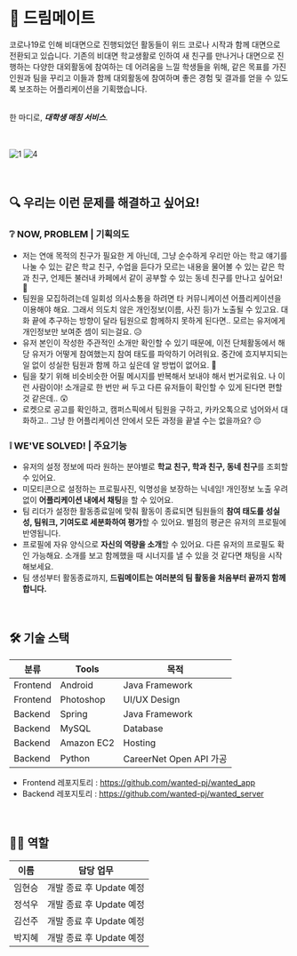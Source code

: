 # 💭 드림메이트
코로나19로 인해 비대면으로 진행되었던 활동들이 위드 코로나 시작과 함께 대면으로 전환되고 있습니다. 기존의 비대면 학교생활로 인하여 새 친구를 만나거나 대면으로 진행하는 다양한 대외활동에 참여하는 데 어려움을 느낄 학생들을 위해, 같은 목표를 가진 인원과 팀을 꾸리고 이들과 함께 대외활동에 참여하며 좋은 경험 및 결과를 얻을 수 있도록 보조하는 어플리케이션을 기획했습니다.<br><br>

한 마디로, ***대학생 매칭 서비스***. <br><br><br>

![1](https://user-images.githubusercontent.com/48851230/142586135-1978a535-c572-41fa-bcaa-72481b778029.png)
![4](https://user-images.githubusercontent.com/48851230/142587178-be3bf59b-fd6d-48cf-affe-ff5185aa5ec6.png) <br><br><br>



## 🔍 우리는 이런 문제를 해결하고 싶어요!

### ❔ NOW, PROBLEM | 기획의도
- 저는 연애 목적의 친구가 필요한 게 아닌데, 그냥 순수하게 우리만 아는 학교 얘기를 나눌 수 있는 같은 학교 친구, 수업을 듣다가 모르는 내용을 물어볼 수 있는 같은 학과 친구, 언제든 불러내 카페에서 같이 공부할 수 있는 동네 친구를 만나고 싶어요! 🤩
- 팀원을 모집하려는데 일회성 의사소통을 하려면 타 커뮤니케이션 어플리케이션을 이용해야 해요. 그래서 의도치 않은 개인정보(이름, 사진 등)가 노출될 수 있고요. 대화 끝에 추구하는 방향이 달라 팀원으로 함께하지 못하게 된다면.. 모르는 유저에게 개인정보만 보여준 셈이 되는걸요. 😥
- 유저 본인이 작성한 주관적인 소개만 확인할 수 있기 때문에, 이전 단체활동에서 해당 유저가 어떻게 참여했는지 참여 태도를 파악하기 어려워요. 중간에 흐지부지되는 일 없이 성실한 팀원과 함께 하고 싶은데 알 방법이 없어요. 🤔
- 팀을 찾기 위해 비슷비슷한 어필 메시지를 반복해서 보내야 해서 번거로워요. 나 이런 사람이야! 소개글로 한 번만 써 두고 다른 유저들이 확인할 수 있게 된다면 편할 것 같은데.. 😲
- 로켓으로 공고를 확인하고, 캠퍼스픽에서 팀원을 구하고, 카카오톡으로 넘어와서 대화하고.. 그냥 한 어플리케이션 안에서 모든 과정을 끝낼 수는 없을까요? 😔

### ❕ WE'VE SOLVED! | 주요기능
- 유저의 설정 정보에 따라 원하는 분야별로 **학교 친구, 학과 친구, 동네 친구**를 조회할 수 있어요.
- 미모티콘으로 설정하는 프로필사진, 익명성을 보장하는 닉네임! 개인정보 노출 우려 없이 **어플리케이션 내에서 채팅**을 할 수 있어요.
- 팀 리더가 설정한 활동종료일에 맞춰 활동이 종료되면 팀원들의 **참여 태도를 성실성, 팀워크, 기여도로 세분화하여 평가**할 수 있어요. 별점의 평균은 유저의 프로필에 반영됩니다.
- 프로필에 자유 양식으로 **자신의 역량을 소개**할 수 있어요. 다른 유저의 프로필도 확인 가능해요. 소개를 보고 함께했을 때 시너지를 낼 수 있을 것 같다면 채팅을 시작해보세요.
- 팀 생성부터 활동종료까지, **드림메이트는 여러분의 팀 활동을 처음부터 끝까지 함께합니다.**<br><br><br>



## 🛠 기술 스택

| 분류 | Tools | 목적 |
| ------ | ------ | ------ |
| Frontend | Android | Java Framework |
| Frontend | Photoshop | UI/UX Design |
| Backend | Spring | Java Framework |
| Backend | MySQL | Database |
| Backend | Amazon EC2 | Hosting |
| Backend | Python | CareerNet Open API 가공 |

- Frontend 레포지토리 : https://github.com/wanted-pj/wanted_app
- Backend 레포지토리 : https://github.com/wanted-pj/wanted_server <br><br><br>



## 🙋‍♂️ 역할

| 이름 | 담당 업무 |
| ------ | ------ |
| 임현승 | 개발 종료 후 Update 예정 |
| 정석우 | 개발 종료 후 Update 예정 |
| 김선주 | 개발 종료 후 Update 예정 |
| 박지혜 | 개발 종료 후 Update 예정 |
